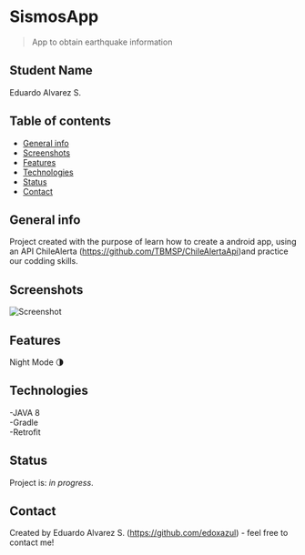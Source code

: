 # SismosApp
> App to obtain earthquake information 


## Student Name 
 Eduardo Alvarez S.


## Table of contents
* [General info](#general-info)
* [Screenshots](#screenshots)
* [Features](#features)
* [Technologies](#technologies)
* [Status](#status)
* [Contact](#contact)

## General info
Project created with the purpose of learn how to create a android app, using an API ChileAlerta
(https://github.com/TBMSP/ChileAlertaApi)and practice our codding skills.

## Screenshots
![Screenshot](./img/Image1.png)

## Features
Night Mode 🌗

## Technologies
-JAVA 8<br>
-Gradle<br>
-Retrofit<br>

## Status
Project is: _in progress_.

## Contact
Created by Eduardo Alvarez S. (https://github.com/edoxazul) - feel free to contact me!
